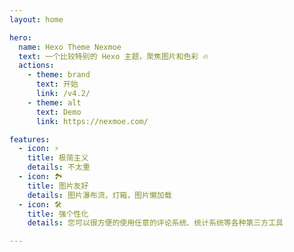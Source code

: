 ```yaml
---
layout: home

hero:
  name: Hexo Theme Nexmoe
  text: 一个比较特别的 Hexo 主题，聚焦图片和色彩 🔥
  actions:
    - theme: brand
      text: 开始
      link: /v4.2/
    - theme: alt
      text: Demo
      link: https://nexmoe.com/

features:
  - icon: ⚡️
    title: 极简主义
    details: 不太重
  - icon: 🏞️
    title: 图片友好
    details: 图片瀑布流，灯箱，图片懒加载
  - icon: 🛠️
    title: 强个性化
    details: 您可以很方便的使用任意的评论系统、统计系统等各种第三方工具

---
```



<script setup>
import Index from './section.vue'
</script>

<Index/>
